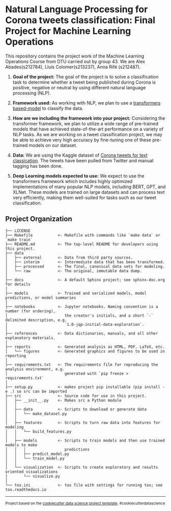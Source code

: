 Natural Language Processing for Corona tweets classification: Final Project for Machine Learning Operations
==============================
This repository contains the project work of the Machine Learning Operations Course from DTU carried out by group 43. We are Alex Abades(s212784), Lluís Colomer(s213237), Anna Rifé (s212487).

1. **Goal of the project:**
The goal of the project is to solve a classification task to determine whether a tweet being published during Corona is positive, negative or neutral by using different natural language processing (NLP). 

2. **Framework used:**
As working with NLP, we plan to use a [transformers based-model](https://github.com/huggingface/transformers) to classify the data.

3. **How are we including the framework into your project:**
Considering the transformer framework, we plan to utilize a wide range of pre-trained models that have achieved state-of-the-art performance on a variety of NLP tasks. As we are working on a tweet classification project, we may be able to achieve very high accuracy by fine-tuning one of these pre-trained models on our dataset.

4. **Data:**
We are using the Kaggle dataset of [Corona tweets for text classication](https://www.kaggle.com/datasets/datatattle/covid-19-nlp-text-classification). The tweets have been pulled from Twitter and manual tagging has been done.

5. **Deep Learning models expected to use:**
We expect to use the transformers framework which includes highly optimized implementations of many popular NLP models, including BERT, GPT, and XLNet. These models are trained on large datasets and can process text very efficiently, making them well-suited for tasks such as our tweet classification.


Project Organization
------------

    ├── LICENSE
    ├── Makefile           <- Makefile with commands like `make data` or `make train`
    ├── README.md          <- The top-level README for developers using this project.
    ├── data
    │   ├── external       <- Data from third party sources.
    │   ├── interim        <- Intermediate data that has been transformed.
    │   ├── processed      <- The final, canonical data sets for modeling.
    │   └── raw            <- The original, immutable data dump.
    │
    ├── docs               <- A default Sphinx project; see sphinx-doc.org for details
    │
    ├── models             <- Trained and serialized models, model predictions, or model summaries
    │
    ├── notebooks          <- Jupyter notebooks. Naming convention is a number (for ordering),
    │                         the creator's initials, and a short `-` delimited description, e.g.
    │                         `1.0-jqp-initial-data-exploration`.
    │
    ├── references         <- Data dictionaries, manuals, and all other explanatory materials.
    │
    ├── reports            <- Generated analysis as HTML, PDF, LaTeX, etc.
    │   └── figures        <- Generated graphics and figures to be used in reporting
    │
    ├── requirements.txt   <- The requirements file for reproducing the analysis environment, e.g.
    │                         generated with `pip freeze > requirements.txt`
    │
    ├── setup.py           <- makes project pip installable (pip install -e .) so src can be imported
    ├── src                <- Source code for use in this project.
    │   ├── __init__.py    <- Makes src a Python module
    │   │
    │   ├── data           <- Scripts to download or generate data
    │   │   └── make_dataset.py
    │   │
    │   ├── features       <- Scripts to turn raw data into features for modeling
    │   │   └── build_features.py
    │   │
    │   ├── models         <- Scripts to train models and then use trained models to make
    │   │   │                 predictions
    │   │   ├── predict_model.py
    │   │   └── train_model.py
    │   │
    │   └── visualization  <- Scripts to create exploratory and results oriented visualizations
    │       └── visualize.py
    │
    └── tox.ini            <- tox file with settings for running tox; see tox.readthedocs.io


--------

<p><small>Project based on the <a target="_blank" href="https://drivendata.github.io/cookiecutter-data-science/">cookiecutter data science project template</a>. #cookiecutterdatascience</small></p>
